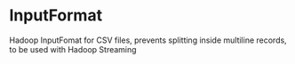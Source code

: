 InputFormat
===========

Hadoop InputFomat for CSV files, prevents splitting inside multiline records, to be used with Hadoop Streaming
